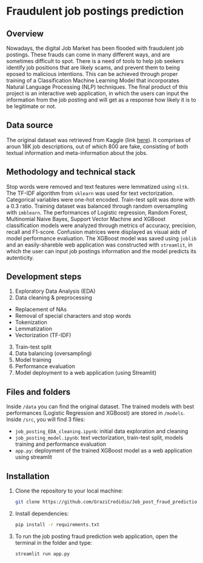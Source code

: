 # Fraudulent job postings prediction

## Overview
Nowadays, the digital Job Market has been flooded with fraudulent job postings. These frauds can come in many different ways, and are sometimes difficult to spot. There is a need of tools to help job seekers identify job positions that are likely scams, and prevent them to being eposed to malicious intentions. This can be achieved through proper training of a Classification Machine Learning Model that incorporates Natural Language Processing (NLP) techniques. The final product of this project is an interactive web application, in which the users can input the information from the job posting and will get as a response how likely it is to be legitimate or not. 

## Data source
The original dataset was retrieved from Kaggle (link [here](https://www.kaggle.com/datasets/shivamb/real-or-fake-fake-jobposting-prediction)). It comprises of aroun 18K job descriptions, out of which 800 are fake, consisting of both textual information and meta-information about the jobs. 

## Methodology and technical stack
Stop words were removed and text features were lemmatized using `nltk`. The TF-IDF algorithm from `sklearn` was used for text vectorization. Categorical variables were one-hot encoded. Train-test split was done with a 0.3 ratio. Training dataset was balanced through random oversampling with `imblearn`. The performances of Logistic regression, Random Forest, Multinomial Naive Bayes, Support Vector Machine and XGBoost classification models were analyzed through metrics of accuracy, precision, recall and F1-score. Confusion matrices were displayed as visual aids of model performance evaluation. The XGBoost model was saved using `joblib` and an easily-shareble web application was constructed with `streamlit`, in which the user can input job postings information and the model predicts its autenticity.

## Development steps
1. Exploratory Data Analysis (EDA)
2. Data cleaning & preprocessing
+ Replacement of NAs
+ Removal of special characters and stop words
+ Tokenization
+ Lemmatization
+ Vectorization (TF-IDF)
3. Train-test split
4. Data balancing (oversampling)
5. Model training
6. Performance evaluation
7. Model deployment to a web application (using Streamlit)

## Files and folders
Inside `/data` you can find the original dataset. The trained models with best performances (Logistic Regression and XGBoost) are stored in `/models`. Inside `/src`, you will find 3 files:
+ `job_posting_EDA_cleaning.ipynb`: initial data exploration and cleaning
+ `job_posting_model.ipynb`: text vectorization, train-test split, models training and performance evaluation
+ `app.py`: deployment of the trained XGBoost model as a web application using streamlit 

## Installation
1. Clone the repository to your local machine:
   ```bash
   git clone https://github.com/GraziCredidio/Job_post_fraud_prediction.git
   ```
2. Install dependencies:
    ```bash
    pip install -r requirements.txt
    ```
5. To run the job posting fraud prediction web application, open the terminal in the folder and type:
    ```bash
    streamlit run app.py
    ```

